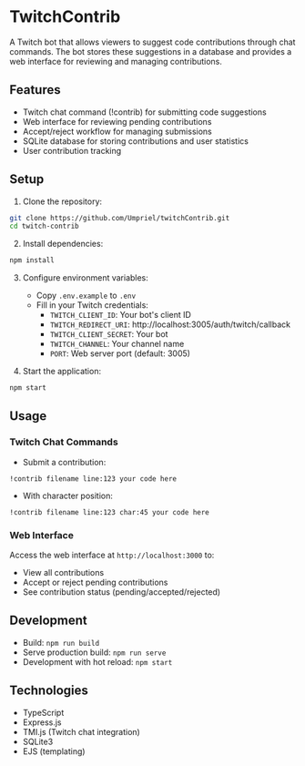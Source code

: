 # TwitchContrib

A Twitch bot that allows viewers to suggest code contributions through chat commands. The bot stores these suggestions in a database and provides a web interface for reviewing and managing contributions.

## Features

- Twitch chat command (!contrib) for submitting code suggestions
- Web interface for reviewing pending contributions
- Accept/reject workflow for managing submissions
- SQLite database for storing contributions and user statistics
- User contribution tracking

## Setup

1. Clone the repository:
```bash
git clone https://github.com/Umpriel/twitchContrib.git
cd twitch-contrib
```

2. Install dependencies:
```bash
npm install
```

3. Configure environment variables:
   - Copy `.env.example` to `.env`
   - Fill in your Twitch credentials:
     - `TWITCH_CLIENT_ID`: Your bot's client ID
     - `TWITCH_REDIRECT_URI`: http://localhost:3005/auth/twitch/callback
     - `TWITCH_CLIENT_SECRET`: Your bot
     - `TWITCH_CHANNEL`: Your channel name
     - `PORT`: Web server port (default: 3005)

4. Start the application:
```bash
npm start
```

## Usage

### Twitch Chat Commands

- Submit a contribution:
```
!contrib filename line:123 your code here
```
- With character position:
```
!contrib filename line:123 char:45 your code here
```

### Web Interface

Access the web interface at `http://localhost:3000` to:
- View all contributions
- Accept or reject pending contributions
- See contribution status (pending/accepted/rejected)

## Development

- Build: `npm run build`
- Serve production build: `npm run serve`
- Development with hot reload: `npm start`

## Technologies

- TypeScript
- Express.js
- TMI.js (Twitch chat integration)
- SQLite3
- EJS (templating)
